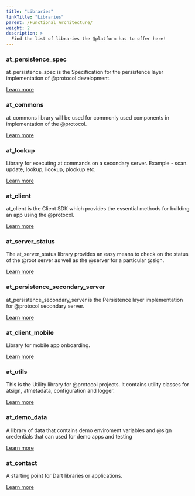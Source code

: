 ```yaml
---
title: "Libraries"
linkTitle: "Libraries"
parent: /Functional_Architecture/
weight: 2
description: >
  Find the list of libraries the @platform has to offer here!
---
```



### at_persistence_spec

at_persistence_spec is the Specification for the persistence layer implementation of @protocol development.

[Learn more](https://pub.dev/packages/at_persistence_spec)

### at_commons

at_commons library will be used for commonly used components in implementation of the @protocol.

[Learn more](https://pub.dev/packages/at_commons)

### at_lookup
Library for executing at commands on a secondary server. Example - scan. update, lookup, llookup, plookup etc.

[Learn more](https://pub.dev/packages/at_lookup)

### at_client
at_client is the Client SDK which provides the essential methods for building an app using the @protocol.

[Learn more](https://pub.dev/packages/at_client)

### at_server_status

The at_server_status library provides an easy means to check on the status of the @root server as well as the @server for a particular @sign.

[Learn more](https://pub.dev/packages/at_pserver_status)


### at_persistence_secondary_server

at_persistence_secondary_server is the Persistence layer implementation for @protocol secondary server.

[Learn more](https://pub.dev/packages/at_persistence_secondary_server)


### at_client_mobile

Library for mobile app onboarding.

[Learn more](https://pub.dev/packages/at_client_mobile)

### at_utils

This is the Utility library for @protocol projects. It contains utility classes for atsign, atmetadata, configuration and logger.

[Learn more](https://pub.dev/packages/at_utils)

### at_demo_data

A library of data that contains demo enviroment variables and @sign credentials that can used for demo apps and testing

[Learn more](https://pub.dev/packages/at_demo_data)

### at_contact

A starting point for Dart libraries or applications.

[Learn more](https://pub.dev/packages/at_contact)